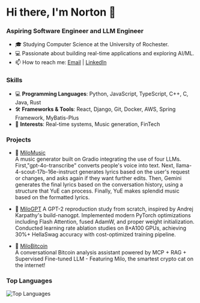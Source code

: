 # Hi there, I'm Norton 👋
### Aspiring Software Engineer and LLM Engineer
- 🎓 Studying Computer Science at the University of Rochester.
- 💻 Passionate about building real-time applications and exploring AI/ML.
- 📫 How to reach me: [Email](mailto:futuresdehi@gmail.com) | [LinkedIn](https://www.linkedin.com/in/norton-gu-322737278/)

### Skills
- 💻 **Programming Languages**: Python, JavaScript, TypeScript, C++, C, Java, Rust
- 🛠️ **Frameworks & Tools**: React, Django, Git, Docker, AWS, Spring Framework, MyBatis-Plus
- 🎯 **Interests**: Real-time systems, Music generation, FinTech

### Projects
- 🎵 [MiloMusic](https://huggingface.co/spaces/HugMilo/MiloMusic)  
A music generator built on Gradio integrating the use of four LLMs. First,"gpt-4o-transcribe" converts people's voice into text. Next, llama-4-scout-17b-16e-instruct generates lyrics based on the user's request or changes, and asks again if they want further edits. Then, Gemini generates the final lyrics based on the conversation history, using a structure that YuE can process. Finally, YuE makes splendid music based on the formatted lyrics.

- 🤖 [MiloGPT](https://github.com/futurespyhi/miloGPT)
A GPT-2 reproduction study from scratch, inspired by Andrej Karpathy's build-nanogpt. Implemented modern PyTorch optimizations including Flash Attention, fused AdamW, and proper weight initialization. Conducted learning rate ablation studies on 8×A100 GPUs, achieving 30%+ HellaSwag accuracy with cost-optimized training pipeline.

- 🎵 [MiloBitcoin](https://github.com/futurespyhi/Milo_Bitcoin)  
A conversational Bitcoin analysis assistant powered by MCP + RAG + Supervised Fine-tuned LLM - Featuring Milo, the smartest crypto cat on the internet!


### Top Languages
![Top Languages](https://github-readme-stats.vercel.app/api/top-langs/?username=futurespyhi&layout=compact&theme=radical)



